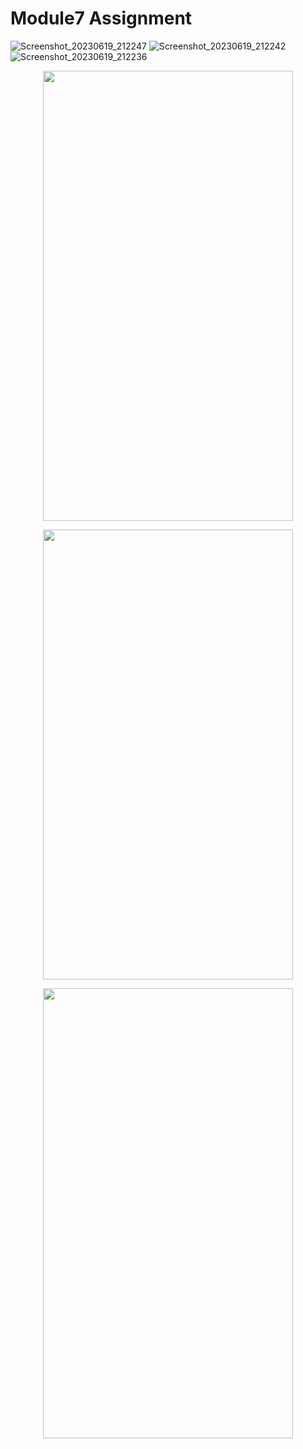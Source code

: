 # Module7 Assignment

![Screenshot_20230619_212247](https://github.com/HasibuliT/Module7Assignment/assets/66546794/4e3ac284-b6c2-43ee-8c3b-08f82c2a4162)
![Screenshot_20230619_212242](https://github.com/HasibuliT/Module7Assignment/assets/66546794/4b14691b-6ded-49ce-a48b-f6ee1962f3c5)
![Screenshot_20230619_212236](https://github.com/HasibuliT/Module7Assignment/assets/66546794/1be0267d-77c5-434e-bfc6-f8591310779b)

<p align="center">
  <img src="https://github.com/HasibuliT/Module7Assignment/assets/66546794/4e3ac284-b6c2-43ee-8c3b-08f82c2a4162" width="400" height="720"/>
</p>

<p align="center">
  <img src="https://github.com/HasibuliT/Module7Assignment/assets/66546794/4b14691b-6ded-49ce-a48b-f6ee1962f3c5" width="400" height="720"/>
</p>

<p align="center">
  <img src="https://github.com/HasibuliT/Module7Assignment/assets/66546794/1be0267d-77c5-434e-bfc6-f8591310779b" width="400" height="720"/>
</p>

